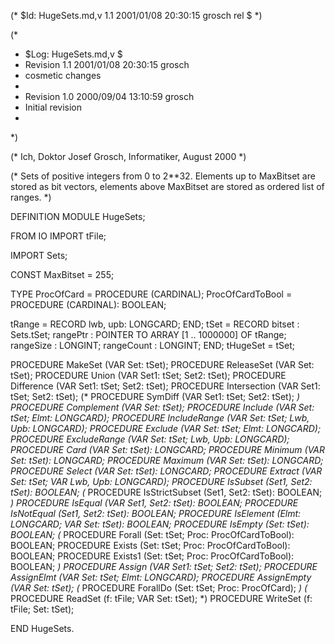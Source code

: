 (* $Id: HugeSets.md,v 1.1 2001/01/08 20:30:15 grosch rel $ *)

(*
 * $Log: HugeSets.md,v $
 * Revision 1.1  2001/01/08 20:30:15  grosch
 * cosmetic changes
 *
 * Revision 1.0  2000/09/04 13:10:59  grosch
 * Initial revision
 *
 *)

(* Ich, Doktor Josef Grosch, Informatiker, August 2000 *)

(* Sets of positive integers from 0 to 2**32.
   Elements up to MaxBitset are stored as bit vectors,
   elements above MaxBitset are stored as ordered list of ranges.
*)

DEFINITION MODULE HugeSets;

FROM IO IMPORT tFile;

IMPORT Sets;

CONST
   MaxBitset	= 255;

TYPE
   ProcOfCard		= PROCEDURE (CARDINAL);
   ProcOfCardToBool	= PROCEDURE (CARDINAL): BOOLEAN;

   tRange	= RECORD lwb, upb: LONGCARD; END;
   tSet		= RECORD
		     bitset	: Sets.tSet;
		     rangePtr	: POINTER TO ARRAY [1 .. 1000000] OF tRange;
		     rangeSize	: LONGINT;
		     rangeCount	: LONGINT;
		  END;
   tHugeSet	= tSet;

PROCEDURE MakeSet	(VAR Set: tSet);
PROCEDURE ReleaseSet	(VAR Set: tSet);
PROCEDURE Union		(VAR Set1: tSet; Set2: tSet);
PROCEDURE Difference	(VAR Set1: tSet; Set2: tSet);
PROCEDURE Intersection	(VAR Set1: tSet; Set2: tSet);
(* PROCEDURE SymDiff	(VAR Set1: tSet; Set2: tSet); *)
PROCEDURE Complement	(VAR Set: tSet);
PROCEDURE Include	(VAR Set: tSet; Elmt: LONGCARD);
PROCEDURE IncludeRange	(VAR Set: tSet; Lwb, Upb: LONGCARD);
PROCEDURE Exclude	(VAR Set: tSet; Elmt: LONGCARD);
PROCEDURE ExcludeRange	(VAR Set: tSet; Lwb, Upb: LONGCARD);
PROCEDURE Card		(VAR Set: tSet): LONGCARD;
PROCEDURE Minimum	(VAR Set: tSet): LONGCARD;
PROCEDURE Maximum	(VAR Set: tSet): LONGCARD;
PROCEDURE Select	(VAR Set: tSet): LONGCARD;
PROCEDURE Extract	(VAR Set: tSet; VAR Lwb, Upb: LONGCARD);
PROCEDURE IsSubset	(Set1, Set2: tSet): BOOLEAN;
(* PROCEDURE IsStrictSubset (Set1, Set2: tSet): BOOLEAN; *)
PROCEDURE IsEqual	(VAR Set1, Set2: tSet): BOOLEAN;
PROCEDURE IsNotEqual	(Set1, Set2: tSet): BOOLEAN;
PROCEDURE IsElement	(Elmt: LONGCARD; VAR Set: tSet): BOOLEAN;
PROCEDURE IsEmpty	(Set: tSet): BOOLEAN;
(*
PROCEDURE Forall	(Set: tSet; Proc: ProcOfCardToBool): BOOLEAN;
PROCEDURE Exists	(Set: tSet; Proc: ProcOfCardToBool): BOOLEAN;
PROCEDURE Exists1	(Set: tSet; Proc: ProcOfCardToBool): BOOLEAN;
*)
PROCEDURE Assign	(VAR Set1: tSet; Set2: tSet);
PROCEDURE AssignElmt	(VAR Set: tSet; Elmt: LONGCARD);
PROCEDURE AssignEmpty	(VAR Set: tSet);
(* PROCEDURE ForallDo	(Set: tSet; Proc: ProcOfCard); *)
(* PROCEDURE ReadSet	(f: tFile; VAR Set: tSet); *)
PROCEDURE WriteSet	(f: tFile;     Set: tSet);

END HugeSets.
